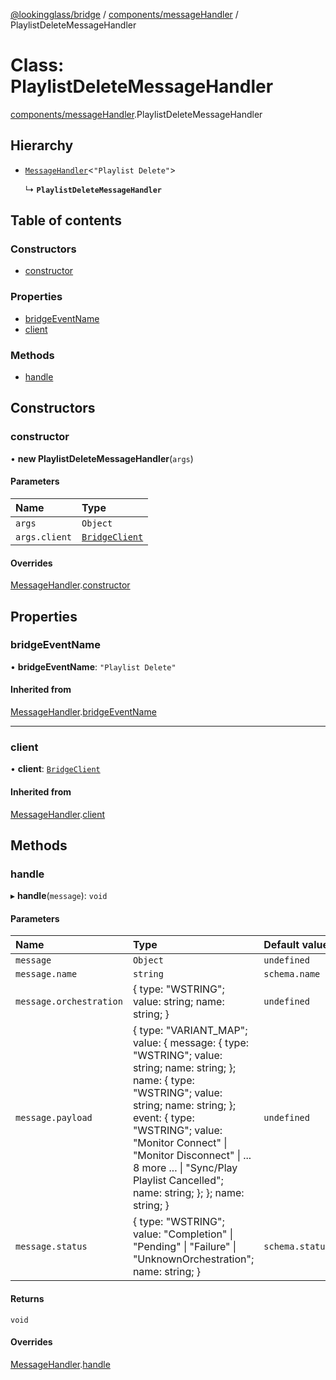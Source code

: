 [@lookingglass/bridge](../README.md) / [components/messageHandler](../modules/components_messageHandler.md) / PlaylistDeleteMessageHandler

# Class: PlaylistDeleteMessageHandler

[components/messageHandler](../modules/components_messageHandler.md).PlaylistDeleteMessageHandler

## Hierarchy

- [`MessageHandler`](components_messageHandler.MessageHandler.md)<``"Playlist Delete"``\>

  ↳ **`PlaylistDeleteMessageHandler`**

## Table of contents

### Constructors

- [constructor](components_messageHandler.PlaylistDeleteMessageHandler.md#constructor)

### Properties

- [bridgeEventName](components_messageHandler.PlaylistDeleteMessageHandler.md#bridgeeventname)
- [client](components_messageHandler.PlaylistDeleteMessageHandler.md#client)

### Methods

- [handle](components_messageHandler.PlaylistDeleteMessageHandler.md#handle)

## Constructors

### constructor

• **new PlaylistDeleteMessageHandler**(`args`)

#### Parameters

| Name | Type |
| :------ | :------ |
| `args` | `Object` |
| `args.client` | [`BridgeClient`](client.BridgeClient.md) |

#### Overrides

[MessageHandler](components_messageHandler.MessageHandler.md).[constructor](components_messageHandler.MessageHandler.md#constructor)

## Properties

### bridgeEventName

• **bridgeEventName**: ``"Playlist Delete"``

#### Inherited from

[MessageHandler](components_messageHandler.MessageHandler.md).[bridgeEventName](components_messageHandler.MessageHandler.md#bridgeeventname)

___

### client

• **client**: [`BridgeClient`](client.BridgeClient.md)

#### Inherited from

[MessageHandler](components_messageHandler.MessageHandler.md).[client](components_messageHandler.MessageHandler.md#client)

## Methods

### handle

▸ **handle**(`message`): `void`

#### Parameters

| Name | Type | Default value |
| :------ | :------ | :------ |
| `message` | `Object` | `undefined` |
| `message.name` | `string` | `schema.name` |
| `message.orchestration` | { type: "WSTRING"; value: string; name: string; } | `undefined` |
| `message.payload` | { type: "VARIANT\_MAP"; value: { message: { type: "WSTRING"; value: string; name: string; }; name: { type: "WSTRING"; value: string; name: string; }; event: { type: "WSTRING"; value: "Monitor Connect" \| "Monitor Disconnect" \| ... 8 more ... \| "Sync/Play Playlist Cancelled"; name: string; }; }; name: string; } | `undefined` |
| `message.status` | { type: "WSTRING"; value: "Completion" \| "Pending" \| "Failure" \| "UnknownOrchestration"; name: string; } | `schema.status` |

#### Returns

`void`

#### Overrides

[MessageHandler](components_messageHandler.MessageHandler.md).[handle](components_messageHandler.MessageHandler.md#handle)
